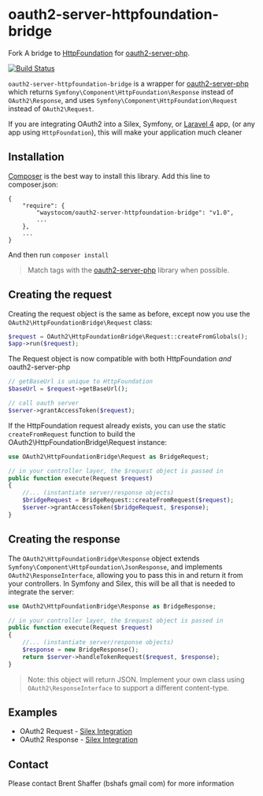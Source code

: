 oauth2-server-httpfoundation-bridge
===================================

Fork A bridge to [HttpFoundation](https://github.com/symfony/httpfoundation) for [oauth2-server-php](https://github.com/bshaffer/oauth2-server-php).

[![Build Status](https://secure.travis-ci.org/Micropole-IDEA/oauth2-server-httpfoundation-bridge.png)](http://travis-ci.org/Micropole-IDEA/oauth2-server-httpfoundation-bridge)

`oauth2-server-httpfoundation-bridge` is a wrapper for [oauth2-server-php](https://github.com/bshaffer/oauth2-server-php)
which returns `Symfony\Component\HttpFoundation\Response` instead of `OAuth2\Response`, and uses `Symfony\Component\HttpFoundation\Request` instead of `OAuth2\Request`.

If you are integrating OAuth2 into a Silex, Symfony, or [Laravel 4](http://four.laravel.com) app, (or any app using `HttpFoundation`), this will make your application much cleaner

Installation
------------

[Composer](http://getcomposer.org/) is the best way to install this library.  Add this line to composer.json:

```
{
    "require": {
        "waystocom/oauth2-server-httpfoundation-bridge": "v1.0",
        ...
    },
    ...
}
```

And then run `composer install`

> Match tags with the [oauth2-server-php](https://github.com/bshaffer/oauth2-server-php) library when possible.

## Creating the request

Creating the request object is the same as before, except now you use the
`OAuth2\HttpFoundationBridge\Request` class:

```php
$request = OAuth2\HttpFoundationBridge\Request::createFromGlobals();
$app->run($request);
```

The Request object is now compatible with both HttpFoundation *and* oauth2-server-php

```php
// getBaseUrl is unique to HttpFoundation
$baseUrl = $request->getBaseUrl();

// call oauth server
$server->grantAccessToken($request);
```

If the HttpFoundation request already exists, you can use the static `createFromRequest`
function to build the OAuth2\HttpFoundationBridge\Request instance:

```php
use OAuth2\HttpFoundationBridge\Request as BridgeRequest;

// in your controller layer, the $request object is passed in
public function execute(Request $request)
{
    //... (instantiate server/response objects)
    $bridgeRequest = BridgeRequest::createFromRequest($request);
    $server->grantAccessToken($bridgeRequest, $response);
}
```

## Creating the response

The `OAuth2\HttpFoundationBridge\Response` object extends `Symfony\Component\HttpFoundation\JsonResponse`,
and implements `OAuth2\ResponseInterface`, allowing you to pass this in and return it from your controllers.
In Symfony and Silex, this will be all that is needed to integrate the server:

```php
use OAuth2\HttpFoundationBridge\Response as BridgeResponse;

// in your controller layer, the $request object is passed in
public function execute(Request $request)
{
    //... (instantiate server/response objects)
    $response = new BridgeResponse();
    return $server->handleTokenRequest($request, $response);
}
```

> Note: this object will return JSON.  Implement your own class using `OAuth2\ResponseInterface` to support
> a different content-type.

## Examples

 * OAuth2 Request - [Silex Integration](https://github.com/bshaffer/oauth2-demo-php/blob/master/web/index.php#L47)
 * OAuth2 Response - [Silex Integration](https://github.com/bshaffer/oauth2-demo-php/blob/master/src/OAuth2Demo/Server/Controllers/Token.php#L26)

Contact
-------

Please contact Brent Shaffer (bshafs <at> gmail <dot> com) for more information

